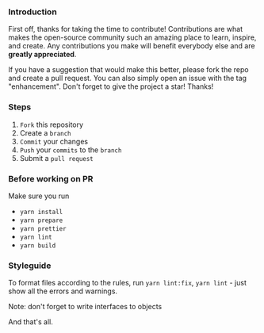 ### Introduction

First off, thanks for taking the time to contribute! Contributions are what makes the open-source community such an amazing place to learn, inspire, and create. Any contributions you make will benefit everybody else and are **greatly appreciated**.

If you have a suggestion that would make this better, please fork the repo and create a pull request. You can also simply open an issue with the tag "enhancement". Don't forget to give the project a star! Thanks!

### Steps

1. `Fork` this repository
2. Create a `branch`
3. `Commit` your changes
4. `Push` your `commits` to the `branch`
5. Submit a `pull request`

### Before working on PR

Make sure you run
* `yarn install`
* `yarn prepare`
* `yarn prettier`
* `yarn lint`
* `yarn build`

### Styleguide

To format files according to the rules, run `yarn lint:fix`, `yarn lint` - just show all the errors and warnings.

Note: don't forget to write interfaces to objects

And that's all.
